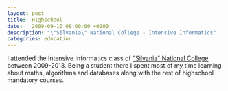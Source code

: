 ```yaml
---
layout: post
title:  Highschool
date:   2009-09-10 08:00:00 +0200
description: "\"Silvania\" National College - Intensive Informatics"
categories: education
---
```


I attended the Intensive Informatics class of ["Silvania" National College][cns] between 2009-2013. Being a student there I spent most of my time learning about maths, algorithms and databases along with the rest of highschool mandatory courses.

[cns]: http://www.cnszalau.ro/
